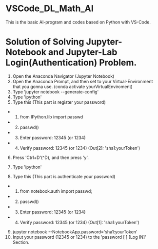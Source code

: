 # VSCode_DL_Math_AI
This is the basic AI-program and codes based on Python with VS-Code.

# Solution of Solving Jupyter-Notebook and Jupyter-Lab Login(Authentication) Problem.
1. Open the Anaconda Navigator (Jupyter Notebook)
2. Open the Anaconda Prompt, and then set to your Virtual-Environment that you gonna use.
   (conda activate yourVirtualEnviroment)
3. Type 'jupyter notebook --generate-config'
4. Type 'ipython'
5. Type this (This part is register your password)
  - 1. from IPython.lib import passwd
  - 2. passwd()
  - 3. Enter password: 12345 (or 1234)
  - 4. Verify password: 12345 (or 1234)
       (Out[2]: 'sha1:yourToken')
6. Press 'Ctrl+D'(^D), and then press 'y'.

7. Type 'ipython'
8. Type this (This part is authenticate your password)
  - 1. from notebook.auth import passwd;
  - 2. passwd()
  - 3. Enter password: 12345 (or 1234)
  - 4. Verify password: 12345 (or 1234)
       (Out[1]: 'sha1:yourToken')
9. jupyter notebook --NotebookApp.password='sha1:yourToken'
10. Input your password (12345 or 1234) to the 'password [  ] [Log IN]' Section.
